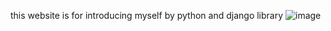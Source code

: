 this website is for introducing myself by python and django library
![image](https://user-images.githubusercontent.com/31798849/188565311-ee5b43a6-0c72-433c-ad58-5dcc389e566f.png)

